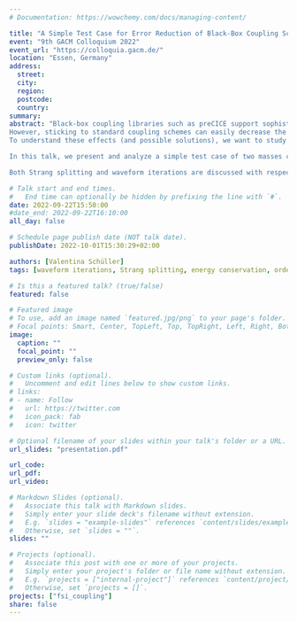 ```yaml
---
# Documentation: https://wowchemy.com/docs/managing-content/

title: "A Simple Test Case for Error Reduction of Black-Box Coupling Schemes"
event: "9th GACM Colloquium 2022"
event_url: "https://colloquia.gacm.de/"
location: "Essen, Germany"
address:
  street:
  city:
  region:
  postcode:
  country:
summary:
abstract: "Black-box coupling libraries such as preCICE support sophisticated methods to enable accurate and efficient multiphysics simulations (e.g., regarding data mapping or coupling scheme acceleration).
However, sticking to standard coupling schemes can easily decrease the achievable convergence order of the numerical solution, specifically with respect to time integration; a phenomenon we call order degradation.
To understand these effects (and possible solutions), we want to study specifically the interaction of coupling schemes and time integration methods. <p>

In this talk, we present and analyze a simple test case of two masses connected with springs; we use it to isolate the impact of the coupling scheme on the overall accuracy and energy conservation of a partitioned simulation. We show issues arising for combinations of traditionally used coupling schemes and common time integration methods. We demonstrate that these two components interact with each other, which can lead to surprisingly good and bad results. Continuing the analysis, we confirm how Strang splitting and waveform iterations can reduce or even prevent order degradation. Additionally, we analyze their impact on energy conservation. <p>

Both Strang splitting and waveform iterations are discussed with respect to their applicability in full-scale multiphysics applications. We finally give an outlook on an extension of the test case to study the convergence of waveform iterations for subcycling and multirate time stepping. This enables us to also cover applications with a multiscale characteristic."

# Talk start and end times.
#   End time can optionally be hidden by prefixing the line with `#`.
date: 2022-09-22T15:50:00
#date_end: 2022-09-22T16:10:00
all_day: false

# Schedule page publish date (NOT talk date).
publishDate: 2022-10-01T15:30:29+02:00

authors: [Valentina Schüller]
tags: [waveform iterations, Strang splitting, energy conservation, order degradation]

# Is this a featured talk? (true/false)
featured: false

# Featured image
# To use, add an image named `featured.jpg/png` to your page's folder. 
# Focal points: Smart, Center, TopLeft, Top, TopRight, Left, Right, BottomLeft, Bottom, BottomRight.
image:
  caption: ""
  focal_point: ""
  preview_only: false

# Custom links (optional).
#   Uncomment and edit lines below to show custom links.
# links:
# - name: Follow
#   url: https://twitter.com
#   icon_pack: fab
#   icon: twitter

# Optional filename of your slides within your talk's folder or a URL.
url_slides: "presentation.pdf"

url_code:
url_pdf:
url_video:

# Markdown Slides (optional).
#   Associate this talk with Markdown slides.
#   Simply enter your slide deck's filename without extension.
#   E.g. `slides = "example-slides"` references `content/slides/example-slides.md`.
#   Otherwise, set `slides = ""`.
slides: ""

# Projects (optional).
#   Associate this post with one or more of your projects.
#   Simply enter your project's folder or file name without extension.
#   E.g. `projects = ["internal-project"]` references `content/project/deep-learning/index.md`.
#   Otherwise, set `projects = []`.
projects: ["fsi_coupling"]
share: false
---
```


